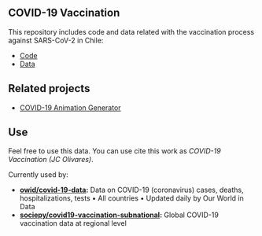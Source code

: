 
## COVID-19 Vaccination

This repository includes code and data related with the vaccination process against SARS-CoV-2 in Chile:

- [Code](./process)
- [Data](./output)

## Related projects

- [COVID-19 Animation Generator](https://github.com/juancri/covid19-animation-generator)

## Use

Feel free to use this data. You can use cite this work as *COVID-19 Vaccination (JC Olivares)*.

Currently used by:

- **[owid/covid-19-data](https://github.com/owid/covid-19-data):** Data on COVID-19 (coronavirus) cases, deaths, hospitalizations, tests • All countries • Updated daily by Our World in Data
- **[sociepy/covid19-vaccination-subnational](https://github.com/sociepy/covid19-vaccination-subnational):** Global COVID-19 vaccination data at regional level
